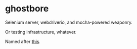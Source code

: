 ghostbore
=========

Selenium server, webdriverio, and mocha-powered weaponry.

Or testing infrastructure, whatever.

Named after [this](http://wiki.guildwars2.com/wiki/Test_Your_Metal).
